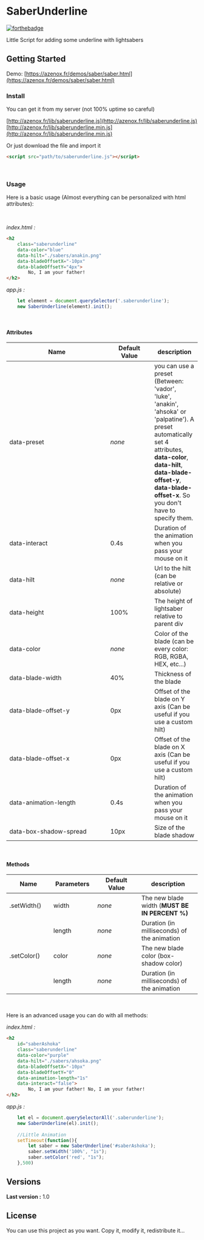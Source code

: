 # SaberUnderline

[![forthebadge](https://forthebadge.com/images/badges/built-with-love.svg)](http://azenox.fr/)

Little Script for adding some underline with lightsabers

## Getting Started

Demo: [https://azenox.fr/demos/saber/saber.html](https://azenox.fr/demos/saber/saber.html)

### Install

You can get it from my server (not 100% uptime so careful)

[http://azenox.fr/lib/saberunderline.js](http://azenox.fr/lib/saberunderline.js)  
[http://azenox.fr/lib/saberunderline.min.js](http://azenox.fr/lib/saberunderline.min.js)

Or just download the file and import it
```html
<script src="path/to/saberunderline.js"></script>
```

<br/>

### Usage

Here is a basic usage (Almost everything can be personalized with html attributes):

<br/>

<i>index.html :</i>
```html
<h2
    class="saberunderline"
    data-color="blue"
    data-hilt="./sabers/anakin.png"
    data-bladeOffsetX="-10px"
    data-bladeOffsetY="4px">
        No, I am your father!
</h2>
```

<i>app.js :</i>
```javascript
    let element = document.querySelector('.saberunderline');
    new SaberUnderline(element).init();
```

<br/>

#### Attributes


<table class="table table-bordered table-striped">
	<thead>
		<tr>
			<th style="width: 250px;">Name</th>
			<th style="width: 100px;">Default Value</th>
			<th>description</th>
		</tr>
	</thead>
	<tbody>
		<tr>
			<td>data-preset</td>
			<td><i>none</i></td>
			<td>you can use a preset (Between: 'vador', 'luke', 'anakin', 'ahsoka' or 'palpatine'). A preset automatically set 4 attributes, <b>data-color</b>, <b>data-hilt</b>, <b>data-blade-offset-y</b>, <b>data-blade-offset-x</b>. So you don't have to specify them.</td>
		</tr>
		<tr>
			<td>data-interact</td>
			<td>0.4s</td>
			<td>Duration of the animation when you pass your mouse on it</td>
		</tr>
		<tr>
			<td>data-hilt</td>
			<td><i>none</i></td>
			<td>Url to the hilt (can be relative or absolute)</td>
		</tr>
		<tr>
			<td>data-height</td>
			<td>100%</td>
			<td>The height of lightsaber relative to parent div</td>
		</tr>
		<tr>
			<td>data-color</td>
			<td><i>none</i></td>
			<td>Color of the blade (can be every color: RGB, RGBA, HEX, etc...)</td>
		</tr>
		<tr>
			<td>data-blade-width</td>
			<td>40%</td>
			<td>Thickness of the blade</td>
		</tr>
		<tr>
			<td>data-blade-offset-y</td>
			<td>0px</td>
			<td>Offset of the blade on Y axis (Can be useful if you use a custom hilt)</td>
		</tr>
		<tr>
			<td>data-blade-offset-x</td>
			<td>0px</td>
			<td>Offset of the blade on X axis (Can be useful if you use a custom hilt)</td>
		</tr>
		<tr>
			<td>data-animation-length</td>
			<td>0.4s</td>
			<td>Duration of the animation when you pass your mouse on it</td>
		</tr>
		<tr>
			<td>data-box-shadow-spread</td>
			<td>10px</td>
			<td>Size of the blade shadow</td>
		</tr>
	</tbody>
</table>

<br/>

#### Methods

<table class="table table-bordered table-striped">
	<thead>
		<tr>
			<th style="width: 100px;">Name</th>
			<th style="width: 100px;">Parameters</th>
			<th style="width: 100px;">Default Value</th>
			<th>description</th>
		</tr>
	</thead>
	<tbody>
		<tr>
			<td>.setWidth()</td>
			<td>width</td>
			<td><i>none</i></td>
			<td>The new blade width (<b>MUST BE IN PERCENT %)</b></td>
		</tr>
		<tr>
			<td></td>
			<td>length</td>
			<td><i>none</i></td>
			<td>Duration (in milliseconds) of the animation</td>
		</tr>
		<tr>
			<td>.setColor()</td>
			<td>color</td>
			<td><i>none</i></td>
			<td>The new blade color (box-shadow color)</td>
		</tr>
		<tr>
			<td></td>
			<td>length</td>
			<td><i>none</i></td>
			<td>Duration (in milliseconds) of the animation</td>
		</tr>
	</tbody>
</table>

<br />

Here is an advanced usage you can do with all methods:

<i>index.html :</i>
```html
<h2
    id="saberAshoka"
    class="saberunderline"
    data-color="purple"
    data-hilt="./sabers/ahsoka.png"
    data-bladeOffsetX="-10px"
    data-bladeOffsetY="0"
    data-animation-length="1s"
    data-interact="false">
        No, I am your father! No, I am your father!
</h2>
```

<i>app.js :</i>
```javascript
    let el = document.querySelectorAll('.saberunderline');
    new SaberUnderline(el).init();
    
    //Little Animation
    setTimeout(function(){
        let saber = new SaberUnderline('#saberAshoka');
        saber.setWidth('100%', "1s");
        saber.setColor('red', "1s");
    },500)
```


## Versions
**Last version :** 1.0



## License

You can use this project as you want. Copy it, modify it, redistribute it...


